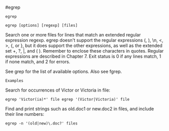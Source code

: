 #egrep


	egrep

	egrep [options] [regexp] [files]

Search one or more files for lines that match an extended regular expression regexp. egrep doesn't support the regular expressions \(, \), \n, \<, \>, \{, or \}, but it does support the other expressions, as well as the extended set +, ?, |, and ( ). Remember to enclose these characters in quotes. Regular expressions are described in Chapter 7. Exit status is 0 if any lines match, 1 if none match, and 2 for errors.

See grep for the list of available options. Also see fgrep.

	Examples

Search for occurrences of Victor or Victoria in file:

	egrep 'Victor(ia)*' file egrep '(Victor|Victoria)' file

Find and print strings such as old.doc1 or new.doc2 in files, and include their line numbers:

	egrep -n '(old|new)\.doc?' files